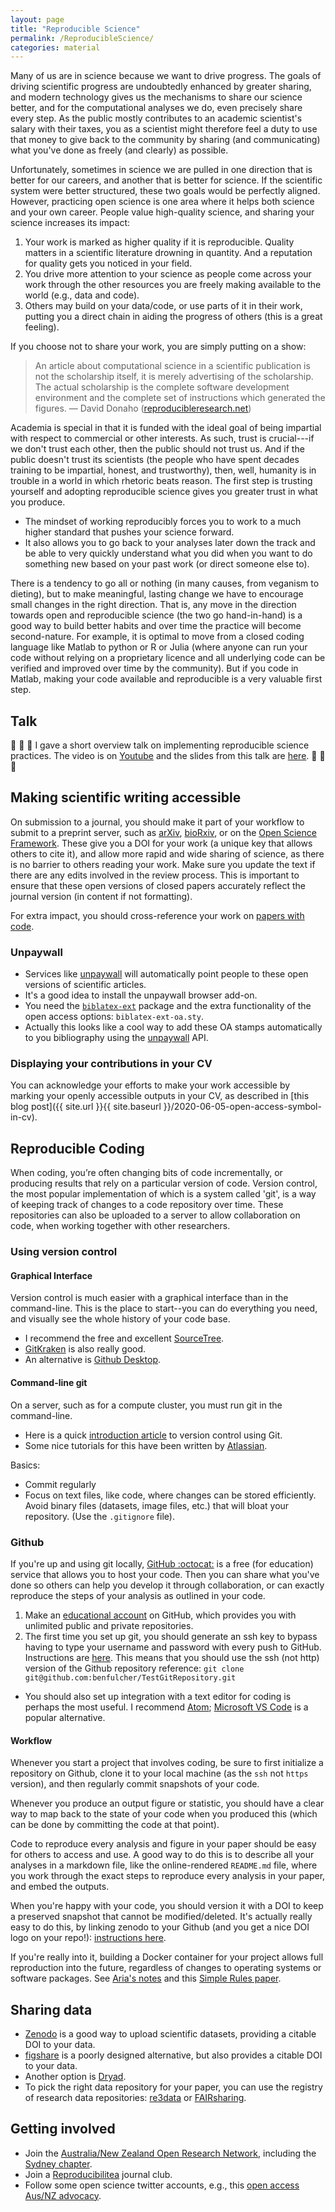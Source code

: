```yaml
---
layout: page
title: "Reproducible Science"
permalink: /ReproducibleScience/
categories: material
---
```


Many of us are in science because we want to drive progress.
The goals of driving scientific progress are undoubtedly enhanced by greater sharing, and modern technology gives us the mechanisms to share our science better, and for the computational analyses we do, even precisely share every step.
As the public mostly contributes to an academic scientist's salary with their taxes, you as a scientist might therefore feel a duty to use that money to give back to the community by sharing (and communicating) what you've done as freely (and clearly) as possible.

Unfortunately, sometimes in science we are pulled in one direction that is better for our careers, and another that is better for science.
If the scientific system were better structured, these two goals would be perfectly aligned.
However, practicing open science is one area where it helps both science and your own career.
People value high-quality science, and sharing your science increases its impact:
1. Your work is marked as higher quality if it is reproducible. Quality matters in a scientific literature drowning in quantity.
And a reputation for quality gets you noticed in your field.
2. You drive more attention to your science as people come across your work through the other resources you are freely making available to the world (e.g., data and code).
3. Others may build on your data/code, or use parts of it in their work, putting you a direct chain in aiding the progress of others (this is a great feeling).

If you choose not to share your work, you are simply putting on a show:

> An article about computational science in a scientific publication is not the scholarship itself, it is merely advertising of the scholarship. The actual scholarship is the complete software development environment and the complete set of instructions which generated the figures.
— David Donaho ([reproducibleresearch.net](https://reproducibleresearch.net/))

Academia is special in that it is funded with the ideal goal of being impartial with respect to commercial or other interests.
As such, trust is crucial---if we don't trust each other, then the public should not trust us.
And if the public doesn't trust its scientists (the people who have spent decades training to be impartial, honest, and trustworthy), then, well, humanity is in trouble in a world in which rhetoric beats reason.
The first step is trusting yourself and adopting reproducible science gives you greater trust in what you produce.
  - The mindset of working reproducibly forces you to work to a much higher standard that pushes your science forward.
  - It also allows you to go back to your analyses later down the track and be able to very quickly understand what you did when you want to do something new based on your past work (or direct someone else to).

There is a tendency to go all or nothing (in many causes, from veganism to dieting), but to make meaningful, lasting change we have to encourage small changes in the right direction.
That is, any move in the direction towards open and reproducible science (the two go hand-in-hand) is a good way to build better habits and over time the practice will become second-nature.
For example, it is optimal to move from a closed coding language like Matlab to python or R or Julia (where anyone can run your code without relying on a proprietary licence and all underlying code can be verified and improved over time by the community).
But if you code in Matlab, making your code available and reproducible is a very valuable first step.

## Talk

:thought_balloon: :thought_balloon: :thought_balloon:
I gave a short overview talk on implementing reproducible science practices.
The video is on [Youtube](https://youtu.be/fUGIKuXwFFc?t=2847) and the slides from this talk are [here](https://figshare.com/articles/OHBM_Australia_A_practical_guide_to_working_reproducibly/12367667).
:thought_balloon: :thought_balloon: :thought_balloon:

## Making scientific writing accessible

On submission to a journal, you should make it part of your workflow to submit to a preprint server, such as [arXiv](https://arxiv.org/), [bioRxiv](https://www.biorxiv.org/), or on the [Open Science Framework](https://osf.io/).
These give you a DOI for your work (a unique key that allows others to cite it), and allow more rapid and wide sharing of science, as there is no barrier to others reading your work.
Make sure you update the text if there are any edits involved in the review process.
This is important to ensure that these open versions of closed papers accurately reflect the journal version (in content if not formatting).

For extra impact, you should cross-reference your work on [papers with code](https://portal.paperswithcode.com/).

### Unpaywall

* Services like [unpaywall](https://unpaywall.org/) will automatically point people to these open versions of scientific articles.
* It's a good idea to install the unpaywall browser add-on.
* You need the [`biblatex-ext`](https://ctan.org/pkg/biblatex-ext) package and the extra functionality of the open access options: `biblatex-ext-oa.sty`.
* Actually this looks like a cool way to add these OA stamps automatically to you bibliography using the [unpaywall](https://unpaywall.org/) API.

### Displaying your contributions in your CV

You can acknowledge your efforts to make your work accessible by marking your openly accessible outputs in your CV, as described in [this blog post]({{ site.url }}{{ site.baseurl }}/2020-06-05-open-access-symbol-in-cv).

## Reproducible Coding

When coding, you’re often changing bits of code incrementally, or producing results that rely on a particular version of code.
Version control, the most popular implementation of which is a system called 'git', is a way of keeping track of changes to a code repository over time.
These repositories can also be uploaded to a server to allow collaboration on code, when working together with other researchers.

### Using version control


#### Graphical Interface

Version control is much easier with a graphical interface than in the command-line.
This is the place to start--you can do everything you need, and visually see the whole history of your code base.

* I recommend the free and excellent [SourceTree](https://www.sourcetreeapp.com).
* [GitKraken](https://www.gitkraken.com/) is also really good.
* An alternative is [Github Desktop](https://desktop.github.com).

#### Command-line git

On a server, such as for a compute cluster, you must run git in the command-line.
* Here is a quick [introduction article](http://journals.plos.org/ploscompbiol/article?id=10.1371/journal.pcbi.1004668) to version control using Git.
* Some nice tutorials for this have been written by [Atlassian](https://www.atlassian.com/git/).

Basics:
* Commit regularly
* Focus on text files, like code, where changes can be stored efficiently.
   Avoid binary files (datasets, image files, etc.) that will bloat your repository.
   (Use the `.gitignore` file).

### Github

If you're up and using git locally, [GitHub :octocat:](github.com) is a free (for education) service that allows you to host your code.
Then you can share what you've done so others can help you develop it through collaboration, or can exactly reproduce the steps of your analysis as outlined in your code.

1. Make an [educational account](https://education.github.com/benefits) on GitHub, which provides you with unlimited public and private repositories.
2. The first time you set up git, you should generate an ssh key to bypass having to type your username and password with every push to GitHub.
Instructions are [here](https://help.github.com/articles/generating-an-ssh-key/).
This means that you should use the ssh (not http) version of the Github repository reference: `git clone git@github.com:benfulcher/TestGitRepository.git`
* You should also set up integration with a text editor for coding is perhaps the most useful.
  I recommend [Atom](https://atom.io/); [Microsoft VS Code](https://code.visualstudio.com/) is a popular alternative.

#### Workflow

Whenever you start a project that involves coding, be sure to first initialize a repository on Github, clone it to your local machine (as the `ssh` not `https` version), and then regularly commit snapshots of your code.

Whenever you produce an output figure or statistic, you should have a clear way to map back to the state of your code when you produced this (which can be done by committing the code at that point).

Code to reproduce every analysis and figure in your paper should be easy for others to access and use.
A good way to do this is to describe all your analyses in a markdown file, like the online-rendered `README.md` file, where you work through the exact steps to reproduce every analysis in your paper, and embed the outputs.

When you're happy with your code, you should version it with a DOI to keep a preserved snapshot that cannot be modified/deleted.
It's actually really easy to do this, by linking zenodo to your Github (and you get a nice DOI logo on your repo!): [instructions here](https://guides.github.com/activities/citable-code/).

If you're really into it, building a Docker container for your project allows full reproduction into the future, regardless of changes to operating systems or software packages. See [Aria's notes](https://docs.google.com/document/d/1Um6sVef3JXVXYfmC5dYaHtGLc5Oi9W7sWSTv6fd8hzc/) and this [Simple Rules paper](https://journals.plos.org/ploscompbiol/article?id=10.1371/journal.pcbi.1008316).

## Sharing data

- [Zenodo](https://zenodo.org/signup/) is a good way to upload scientific datasets, providing a citable DOI to your data.
- [figshare](https://figshare.com) is a poorly designed alternative, but also provides a citable DOI to your data.
- Another option is [Dryad](https://datadryad.org/stash).
- To pick the right data repository for your paper, you can use the registry of research data repositories: [re3data](https://www.re3data.org/) or [FAIRsharing](https://fairsharing.org/).

## Getting involved

- Join the [Australia/New Zealand Open Research Network](https://www.anzopenresearch.org/), including the [Sydney chapter](https://sydneyopenresearch.org/).
- Join a [Reproducibilitea](https://reproducibilitea.org/) journal club.
- Follow some open science twitter accounts, e.g., this [open access Aus/NZ advocacy](https://twitter.com/openaccess_anz).
